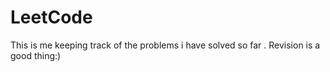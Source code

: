 # LeetCode
This is me keeping track of the problems i have solved so far . Revision is a good thing:)
